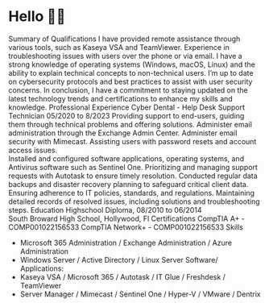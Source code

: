 # Hello 👋🏾 
Summary of Qualifications 
I have provided remote assistance through various tools, such as Kaseya VSA and TeamViewer. Experience in troubleshooting issues with users over the phone or via email. I have a strong knowledge of operating systems (Windows, macOS, Linux) and the ability to explain technical concepts to non-technical users. I’m up to date on cybersecurity protocols and best practices to assist with user security concerns. In conclusion, I have a commitment to staying updated on the latest technology trends and certifications to enhance my skills and knowledge.
Professional Experience
Cyber Dental - Help Desk Support Technician 
05/2020 to 8/2023
Providing support to end-users, guiding them through technical problems and offering solutions.
Administer email administration through the Exchange Admin Center. 
Administer email security with Mimecast.
Assisting users with password resets and account access issues.	 	
Installed and configured software applications, operating systems, and Antivirus software such as Sentinel One.
Prioritizing and managing support requests  with Autotask to ensure timely resolution.
Conducted regular data backups and disaster recovery planning to safeguard critical client data.
Ensuring adherence to IT policies, standards, and regulations.
Maintaining detailed records of resolved issues, including solutions and troubleshooting steps.
Education
Highschool Diploma, 08/2010 to 06/2014		
South Broward High School, Hollywood, Fl
Certifications
CompTIA A+ - COMP001022156533
CompTIA Network+ - COMP001022156533
Skills  
- Microsoft 365 Administration / Exchange Administration / Azure Administration 
- Windows Server / Active Directory / Linux Server 
Software/ Applications:    
- Kaseya VSA / Microsoft 365 / Autotask / IT Glue / Freshdesk / TeamViewer
- Server Manager / Mimecast / Sentinel One / Hyper-V / VMware / Dentrix

